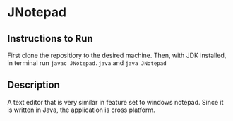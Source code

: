 # JNotepad

## Instructions to Run

First clone the repositiory to the desired machine. Then, with JDK installed, in terminal run `javac JNotepad.java`  and `java JNotepad`

## Description

A text editor that is very similar in feature set to windows notepad. Since it is written in Java, the application is cross platform. 
